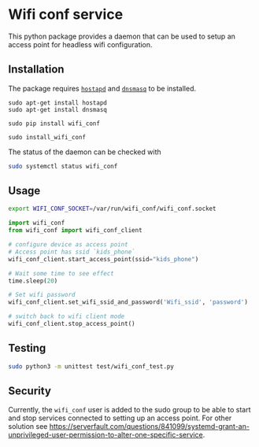 # Wifi conf service

This python package provides a daemon that can be used to setup an access point for headless wifi configuration.

## Installation

The package requires [`hostapd`](https://en.wikipedia.org/wiki/Hostapd) and [`dnsmasq`](https://en.wikipedia.org/wiki/Dnsmasq) to be installed.

```console
sudo apt-get install hostapd
sudo apt-get install dnsmasq

sudo pip install wifi_conf

sudo install_wifi_conf
```

The status of the daemon can be checked with

```sh
sudo systemctl status wifi_conf
```

## Usage

```bash
export WIFI_CONF_SOCKET=/var/run/wifi_conf/wifi_conf.socket
```

```python
import wifi_conf
from wifi_conf import wifi_conf_client

# configure device as access point
# Access point has ssid `kids_phone`
wifi_conf_client.start_access_point(ssid="kids_phone")

# Wait some time to see effect
time.sleep(20)

# Set wifi password
wifi_conf_client.set_wifi_ssid_and_password('Wifi_ssid', 'password')

# switch back to wifi client mode
wifi_conf_client.stop_access_point()
```

## Testing

```bash
sudo python3 -m unittest test/wifi_conf_test.py
```

## Security

Currently, the `wifi_conf` user is added to the sudo group to be able to start and stop services connected to setting up an access point. For other solution see https://serverfault.com/questions/841099/systemd-grant-an-unprivileged-user-permission-to-alter-one-specific-service.

